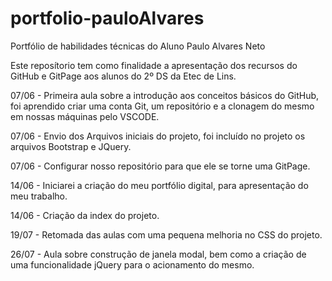 # portfolio-pauloAlvares
Portfólio de habilidades técnicas do Aluno Paulo Alvares Neto

Este reposítorio tem como finalidade a apresentação dos recursos do GitHub e GitPage aos alunos do 2º DS da Etec de Lins.

07/06 - Primeira aula sobre a introdução aos conceitos básicos do GitHub, foi aprendido criar uma conta Git, um repositório e a clonagem do mesmo em nossas máquinas pelo VSCODE.

07/06 - Envio dos Arquivos iniciais do projeto, foi incluído no projeto os arquivos Bootstrap e JQuery.

07/06 - Configurar nosso repositório para que ele se torne uma GitPage.

14/06 - Iniciarei a criação do meu portfólio digital, para apresentação do meu trabalho.

14/06 - Criação da index do projeto.

19/07 - Retomada das aulas com uma pequena melhoria no CSS do projeto.

26/07 - Aula sobre construção de janela modal, bem como a criação de uma funcionalidade jQuery para o acionamento do mesmo.